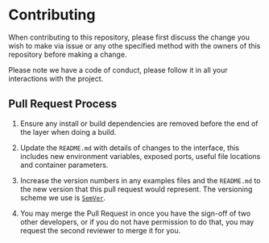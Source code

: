 # Contributing

When contributing to this repository, please first discuss the change you wish to make via issue or any othe specified method with the owners of this repository before making a change.

Please note we have a code of conduct, please follow it in all your interactions with the project.

## Pull Request Process

1. Ensure any install or build dependencies are removed before the end of the layer when doing a build.

1. Update the `README.md` with details of changes to the interface, this includes new environment variables, exposed ports, useful file locations and container parameters.

1. Increase the version numbers in any examples files and the `README.md` to the new version that this pull request would represent. The versioning scheme we use is [`SemVer`](http://semver.org/).

1. You may merge the Pull Request in once you have the sign-off of two other developers, or if you do not have permission to do that, you may request the second reviewer to merge it for you.
